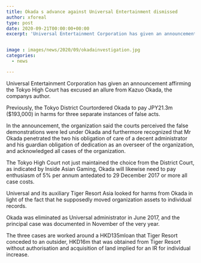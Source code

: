 ```yaml
---
title: Okada s advance against Universal Entertainment dismissed
author: xforeal 
type: post
date: 2020-09-21T00:00:00+00:00
excerpt: 'Universal Entertainment Corporation has given an announcement affirming the Tokyo High Court has excused an allure from Kazuo Okada, the companys founder '


image : images/news/2020/09/okadainvestigation.jpg
categories:
  - news

---
```

Universal Entertainment Corporation has given an announcement affirming the Tokyo High Court has excused an allure from Kazuo Okada, the companys author. 

Previously, the Tokyo District Courtordered Okada to pay JPY21.3m ($193,000) in harms for three separate instances of false acts. 

In the announcement, the organization said the courts perceived the false demonstrations were led under Okada and furthermore recognized that Mr Okada penetrated the two his obligation of care of a decent administrator and his guardian obligation of dedication as an overseer of the organization, and acknowledged all cases of the organization. 

The Tokyo High Court not just maintained the choice from the District Court, as indicated by Inside Asian Gaming, Okada will likewise need to pay enthusiasm of 5&percnt; per annum antedated to 29 December 2017 or more all case costs. 

Universal and its auxiliary Tiger Resort Asia looked for harms from Okada in light of the fact that he supposedly moved organization assets to individual records. 

Okada was eliminated as Universal administrator in June 2017, and the principal case was documented in November of the very year. 

The three cases are worked around a HKD135mloan that Tiger Resort conceded to an outsider, HKD16m that was obtained from Tiger Resort without authorisation and acquisition of land implied for an IR for individual increase.